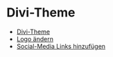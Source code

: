 # Divi-Theme

  - [Divi-Theme](./00_teaser.md) 
  - [Logo ändern](./01_change_your_logo.md) 
  - [Social-Media Links hinzufügen](./02_edit_social_media_profiles.md) 
